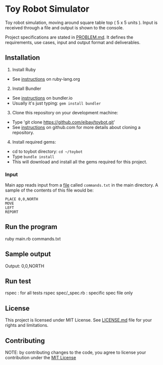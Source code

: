 # Toy Robot Simulator

Toy robot simulation, moving around square table top ( 5 x 5 units ). Input is received through a file and output is shown to the console.

Project specifications are stated in [PROBLEM.md](PROBLEM.md). It defines the requirements, use cases, input and output format and deliverables.

## Installation

1. Install Ruby
  - See [instructions](https://www.ruby-lang.org/en/documentation/installation/) on ruby-lang.org

2. Install Bundler
  - See [instructions](http://bundler.io/) on bundler.io
  - Usually it's just typing:  `gem install bundler`

3. Clone this repository on your development machine:
  
  - Type 'git clone https://github.com/eibay/toybot.git'
  - See [instructions](https://help.github.com/articles/cloning-a-repository/) on github.com for more details about cloning a repository.

4. Install required gems:
  - cd to toybot directory: `cd ~/toybot`
  - Type `bundle install`
  - This will download and install all the gems required for this project.


### Input

Main app reads input from a [file](commands.txt) called `commands.txt` in the main directory. A sample of the contents of this file would be:

```
PLACE 0,0,NORTH
MOVE
LEFT
REPORT
```

## Run the program
ruby main.rb commands.txt

## Sample output
Output: 0,0,NORTH

## Run test
rspec  : for all tests
rspec spec/<name>_spec.rb    : specific spec file only

## License
This project is licensed under MIT License. See [LICENSE.md](LICENSE.md) file for your rights and limitations.

## Contributing
NOTE: by contributing changes to the code, you agree to license your contribution under the [MIT License](LICENSE.md)